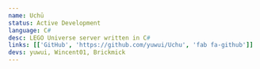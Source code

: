 ```yaml
---
name: Uchū
status: Active Development
language: C#
desc: LEGO Universe server written in C#
links: [['GitHub', 'https://github.com/yuwui/Uchu', 'fab fa-github']]
devs: yuwui, Wincent01, Brickmick
---
```

